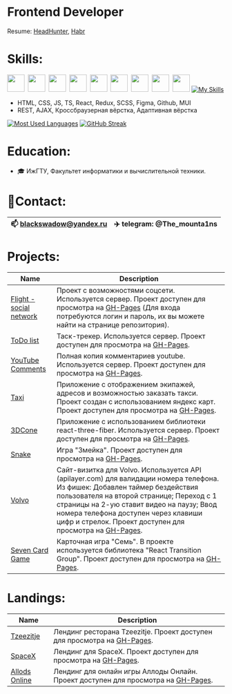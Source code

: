 # Frontend Developer

Resume: [HeadHunter](https://hh.ru/resume/28e56d45ff0c277c270039ed1f5a5337676859?disableBrowserCache=true&hhtmFrom=resume_list), [Habr](https://career.habr.com/tbsthemountainssay)

# Skills:
<img height="40" src="https://cdn.jsdelivr.net/gh/devicons/devicon/icons/html5/html5-original.svg" />&nbsp;
<img height="40" src="https://cdn.jsdelivr.net/gh/devicons/devicon/icons/css3/css3-original.svg" />&nbsp;
<img height="40" src="https://cdn.jsdelivr.net/gh/devicons/devicon/icons/javascript/javascript-original.svg" />&nbsp;
<img height="40" src="https://cdn.jsdelivr.net/gh/devicons/devicon/icons/typescript/typescript-original.svg" />&nbsp;
<img height="40" src="https://cdn.jsdelivr.net/gh/devicons/devicon/icons/react/react-original.svg" />&nbsp;
<img height="40" src="https://cdn.jsdelivr.net/gh/devicons/devicon/icons/redux/redux-original.svg" />&nbsp;
<img height="40" src="https://cdn.jsdelivr.net/gh/devicons/devicon/icons/sass/sass-original.svg" />&nbsp;
<img height="40" src="https://cdn.jsdelivr.net/gh/devicons/devicon/icons/figma/figma-original.svg" />&nbsp;
<img height="40" src="https://cdn.jsdelivr.net/gh/devicons/devicon/icons/github/github-original.svg" />
[![My Skills](https://skillicons.dev/icons?i=html,css,js,ts,react,redux,sass,figma,git,github,materialui)](https://skillicons.dev)

- HTML, CSS, JS, TS, React, Redux, SCSS, Figma, Github, MUI
- REST, AJAX, Кроссбраузерная вёрстка, Адаптивная вёрстка


[![Most Used Languages](https://github-readme-stats.vercel.app/api/top-langs/?username=TBSTheMountainsSay&layout=compact&height=180)](https://github.com/TBSTheMountainsSay?tab=repositories)
[![GitHub Streak](https://streak-stats.demolab.com?user=TBSTheMountainsSay&card_height=180)](https://git.io/streak-stats)


# Education:
  - 🎓 ИжГТУ, Факультет информатики и вычислительной техники.

# 📱Contact:
| 📫 blackswadow@yandex.ru | ✈️ telegram: @The_mounta1ns |
| --- | --- |       
      
# Projects:
| Name | Description | 
| --- | --- | 
| [Flight - social network](https://github.com/TBSTheMountainsSay/social-network) | Проект с возможностями соцсети. Используется сервер. Проект доступен для просмотра на [GH-Pages](https://tbsthemountainssay.github.io/social-network/) (Для входа потребуются логин и пароль, их вы можете найти на странице репозитория). |
| [ToDo list](https://github.com/TBSTheMountainsSay/ToDo) | Таск-трекер. Используется сервер. Проект доступен для просмотра на [GH-Pages](https://tbsthemountainssay.github.io/ToDo/). | 
| [YouTube Comments](https://github.com/TBSTheMountainsSay/CommentsTSX) | Полная копия комментариев youtube. Используется сервер. Проект доступен для просмотра на [GH-Pages](https://tbsthemountainssay.github.io/CommentsTSX/). |
| [Taxi](https://github.com/TBSTheMountainsSay/Taxi_YandexMaps) | Приложение с отображением экипажей, адресов и возможностью заказать такси. Проект создан с использованием яндекс карт. Проект доступен для просмотра на [GH-Pages](https://tbsthemountainssay.github.io/Taxi_YandexMaps/). | 
| [3DCone](https://github.com/TBSTheMountainsSay/3dCone) | Приложение с использованием библиотеки react-three-fiber. Используется сервер. Проект доступен для просмотра на [GH-Pages](https://tbsthemountainssay.github.io/3dCone/). | 
| [Snake](https://github.com/TBSTheMountainsSay/Snake) | Игра "Змейка". Проект доступен для просмотра на [GH-Pages](https://tbsthemountainssay.github.io/Snake/). | 
| [Volvo](https://github.com/TBSTheMountainsSay/Volvo) | Сайт-визитка для Volvo. Используется API (apilayer.com) для валидации номера телефона. Из фишек: Добавлен таймер бездействия пользователя на второй странице; Переход с 1 страницы на 2-ую ставит видео на паузу; Ввод номера телефона доступен через клавиши цифр и стрелок. Проект доступен для просмотра на [GH-Pages](https://tbsthemountainssay.github.io/Volvo/). | 
| [Seven Card Game](https://github.com/TBSTheMountainsSay/Seven) | Карточная игра "Семь". В проекте используется библиотека "React Transition Group". Проект доступен для просмотра на [GH-Pages](https://tbsthemountainssay.github.io/Seven/). | 

# Landings:
| Name | Description | 
| --- | --- | 
| [Tzeezitje](https://github.com/TBSTheMountainsSay/Tzeezitje_Layout) | Лендинг ресторана Tzeezitje. Проект доступен для просмотра на [GH-Pages](https://tbsthemountainssay.github.io/Tzeezitje_Layout/). |
| [SpaceX](https://github.com/TBSTheMountainsSay/Elon-Musk-Layout) | Лендинг для SpaceX. Проект доступен для просмотра на [GH-Pages](https://tbsthemountainssay.github.io/Elon-Musk-Layout/). | 
| [Allods Online](https://github.com/TBSTheMountainsSay/Allods-Online-Layout) | Лендинг для онлайн игры Аллоды Онлайн. Проект доступен для просмотра на [GH-Pages](https://tbsthemountainssay.github.io/Allods-Online-Layout/). |



